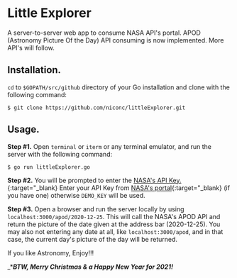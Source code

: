 # Little Explorer

A server-to-server web app to consume NASA API's portal. APOD (Astronomy Picture Of the Day) API consuming is now implemented. More API's will follow.

## Installation.
`cd` to `$GOPATH/src/github` directory of your Go installation and clone with the following command:
```
$ git clone https://github.com/niconc/littleExplorer.git
```

## Usage.
**Step #1.**
Open `terminal` or `iterm` or any terminal emulator, and run the server with the following command:
```
$ go run littleExplorer.go

```
**Step #2.**
You will be prompted to enter the [NASA's API Key.](https://api.nasa.gov/){:target="_blank} Enter your API Key from [NASA's portal](https://api.nasa.gov/){:target="_blank} (if you have one) otherwise `DEMO_KEY` will be used.

**Step #3.**
Open a browser and run the server locally by using `localhost:3000/apod/2020-12-25`. This will call the NASA's APOD API and return the picture of the date given at the address bar (2020-12-25). You may also not entering any date at all, like `localhost:3000/apod`, and in that case, the current day's picture of the day will be returned.

If you like Astronomy, Enjoy!!!

_****BTW, Merry Christmas & a Happy New Year for 2021!***
